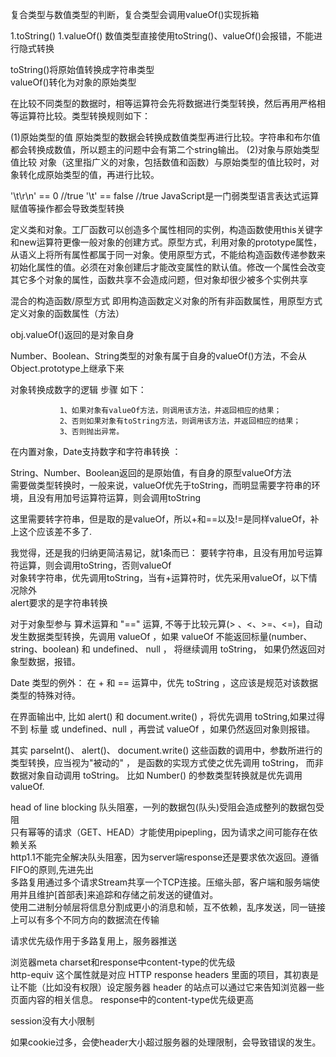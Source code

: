 复合类型与数值类型的判断，复合类型会调用valueOf()实现拆箱  

1.toString() 1.valueOf() 数值类型直接使用toString()、valueOf()会报错，不能进行隐式转换  

toString()将原始值转换成字符串类型   
valueOf()转化为对象的原始类型  

在比较不同类型的数据时，相等运算符会先将数据进行类型转换，然后再用严格相等运算符比较。类型转换规则如下：  

(1)原始类型的值
原始类型的数据会转换成数值类型再进行比较。字符串和布尔值都会转换成数值，所以题主的问题中会有第二个string输出。
(2)对象与原始类型值比较
对象（这里指广义的对象，包括数值和函数）与原始类型的值比较时，对象转化成原始类型的值，再进行比较。 

'\t\r\n' == 0 //true
'\t' == false //true
JavaScript是一门弱类型语言表达式运算赋值等操作都会导致类型转换  

定义类和对象。工厂函数可以创造多个属性相同的实例，构造函数使用this关键字和new运算符更像一般对象的创建方式。原型方式，利用对象的prototype属性，从语义上将所有属性都属于同一对象。使用原型方式，不能给构造函数传递参数来初始化属性的值。必须在对象创建后才能改变属性的默认值。修改一个属性会改变其它多个对象的属性，函数共享不会造成问题，但对象却很少被多个实例共享  
  
混合的构造函数/原型方式
即用构造函数定义对象的所有非函数属性，用原型方式定义对象的函数属性（方法）  

obj.valueOf()返回的是对象自身  

Number、Boolean、String类型的对象有属于自身的valueOf()方法，不会从Object.prototype上继承下来  


对象转换成数字的逻辑
     步骤 如下：
 
               1、如果对象有valueOf方法，则调用该方法，并返回相应的结果；
               2、否则如果对象有toString方法，则调用该方法，并返回相应的结果；
               3、否则抛出异常。
在内置对象，Date支持数字和字符串转换 ：


String、Number、Boolean返回的是原始值，有自身的原型valueOf方法  
需要做类型转换时，一般来说，valueOf优先于toString，而明显需要字符串的环境，且没有用加号运算符运算，则会调用toString  

这里需要转字符串，但是取的是valueOf，所以+和==以及!=是同样valueOf，补上这个应该差不多了.

我觉得，还是我的归纳更简洁易记，就1条而已：
要转字符串，且没有用加号运算符运算，则会调用toString，否则valueOf  
对象转字符串，优先调用toString，当有+运算符时，优先采用valueOf，以下情况除外  
alert要求的是字符串转换   


对于对象型参与 算术运算和 "==" 运算, 不等于比较元算(> 、<、>=、<=)，自动发生数据类型转换，先调用 valueOf ，如果 valueOf 不能返回标量(number、string、boolean) 和 undefined、 null ， 将继续调用 toString， 如果仍然返回对象型数据，报错。

Date 类型的例外： 在 + 和 == 运算中，优先 toString ，这应该是规范对该数据类型的特殊对待。

在界面输出中, 比如 alert() 和 document.write() ，将优先调用 toString,如果过得不到 标量 或 undefined、null ，再尝试 valueOf ，如果仍然返回对象则报错。

其实 parseInt()、 alert()、 document.write() 这些函数的调用中，参数所进行的类型转换，应当视为"被动的" ， 是函数的实现方式使之优先调用 toString， 而非数据对象自动调用 toString。
比如 Number() 的参数类型转换就是优先调用 valueOf.  

head of line blocking 队头阻塞，一列的数据包(队头)受阻会造成整列的数据包受阻  
只有幂等的请求（GET、HEAD）才能使用pipepling，因为请求之间可能存在依赖关系  
http1.1不能完全解决队头阻塞，因为server端response还是要求依次返回。遵循FIFO的原则,先进先出  
多路复用通过多个请求Stream共享一个TCP连接。压缩头部，客户端和服务端使用并且维护[首部表]来追踪和存储之前发送的键值对。  
使用二进制分帧层将信息分割成更小的消息和帧，互不依赖，乱序发送，同一链接上可以有多个不同方向的数据流在传输  

请求优先级作用于多路复用上，服务器推送  

浏览器meta charset和response中content-type的优先级  
http-equiv 这个属性就是对应 HTTP response headers 里面的项目，其初衷是让不能（比如没有权限）设定服务器 header 的站点可以通过它来告知浏览器一些页面内容的相关信息。 
response中的content-type优先级更高  

session没有大小限制  

如果cookie过多，会使header大小超过服务器的处理限制，会导致错误的发生。  

